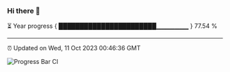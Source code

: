 ### Hi there 👋

⏳ Year progress { ███████████████████████▁▁▁▁▁▁▁ } 77.54 %

---

⏰ Updated on Wed, 11 Oct 2023 00:46:36 GMT

![Progress Bar CI](https://github.com/liununu/liununu/workflows/Progress%20Bar%20CI/badge.svg)

